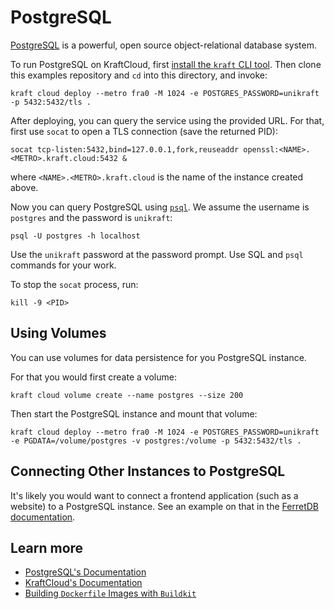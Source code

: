 # PostgreSQL

[PostgreSQL](https://www.postgresql.org/) is a powerful, open source object-relational database system.

To run PostgreSQL on KraftCloud, first [install the `kraft` CLI tool](https://unikraft.org/docs/cli).
Then clone this examples repository and `cd` into this directory, and invoke:

```console
kraft cloud deploy --metro fra0 -M 1024 -e POSTGRES_PASSWORD=unikraft -p 5432:5432/tls .
```

After deploying, you can query the service using the provided URL.
For that, first use `socat` to open a TLS connection (save the returned PID):

```console
socat tcp-listen:5432,bind=127.0.0.1,fork,reuseaddr openssl:<NAME>.<METRO>.kraft.cloud:5432 &
```

where `<NAME>.<METRO>.kraft.cloud` is the name of the instance created above.

Now you can query PostgreSQL using [`psql`](https://www.postgresql.org/docs/current/app-psql.html).
We assume the username is `postgres` and the password is `unikraft`:

```console
psql -U postgres -h localhost
```

Use the `unikraft` password at the password prompt.
Use SQL and `psql` commands for your work.

To stop the `socat` process, run:

```console
kill -9 <PID>
```

## Using Volumes

You can use volumes for data persistence for you PostgreSQL instance.

For that you would first create a volume:

```console
kraft cloud volume create --name postgres --size 200
```

Then start the PostgreSQL instance and mount that volume:

```console
kraft cloud deploy --metro fra0 -M 1024 -e POSTGRES_PASSWORD=unikraft -e PGDATA=/volume/postgres -v postgres:/volume -p 5432:5432/tls .
```

## Connecting Other Instances to PostgreSQL

It's likely you would want to connect a frontend application (such as a website) to a PostgreSQL instance.
See an example on that in the [FerretDB documentation](../ferretdb/README.md).

## Learn more

- [PostgreSQL's Documentation](https://www.postgresql.org/docs/)
- [KraftCloud's Documentation](https://docs.kraft.cloud)
- [Building `Dockerfile` Images with `Buildkit`](https://unikraft.org/guides/building-dockerfile-images-with-buildkit)
